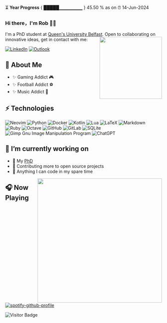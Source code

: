 ⏳ **Year Progress** { █████▁▁▁▁▁▁▁ } 45.50 % as on ⏰ 14-Jun-2024
### Hi there，I'm Rob 🙋‍♂️
I'm a PhD student at [Queen's University Belfast](https://pure.qub.ac.uk/en/persons/rob-williamson). Open to collaborating on innovative ideas, get in contact with me:
<img align='right' src='https://user-images.githubusercontent.com/5713670/87202985-820dcb80-c2b6-11ea-9f56-7ec461c497c3.gif' width='200"'>

[![LinkedIn](https://img.shields.io/badge/linkedin-%230077B5.svg?style=for-the-badge&logo=linkedin&logoColor=white)](https://www.linkedin.com/in/rob-williamson-4ba61812b/)
[![Outlook](https://img.shields.io/badge/Microsoft_Outlook-0078D4?style=for-the-badge&logo=microsoft-outlook&logoColor=white)](mailto:rwilliamson15@qub.ac.uk)

## 👋 About Me
- ✨ Gaming Addict 🎮
- ✨ Football Addict ⚽
- ✨ Music Addict 🎸

## ⚡ Technologies
![Neovim](https://img.shields.io/badge/NeoVim-%2357A143.svg?&style=for-the-badge&logo=neovim&logoColor=white)
![Python](https://img.shields.io/badge/python-3670A0?style=for-the-badge&logo=python&logoColor=ffdd54)
![Docker](https://img.shields.io/badge/docker-%230db7ed.svg?style=for-the-badge&logo=docker&logoColor=white)
![Kotlin](https://img.shields.io/badge/kotlin-%237F52FF.svg?style=for-the-badge&logo=kotlin&logoColor=white)
![Lua](https://img.shields.io/badge/lua-%232C2D72.svg?style=for-the-badge&logo=lua&logoColor=white)
![LaTeX](https://img.shields.io/badge/latex-%23008080.svg?style=for-the-badge&logo=latex&logoColor=white)
![Markdown](https://img.shields.io/badge/markdown-%23000000.svg?style=for-the-badge&logo=markdown&logoColor=white)
![Ruby](https://img.shields.io/badge/ruby-%23CC342D.svg?style=for-the-badge&logo=ruby&logoColor=white)
![Octave](https://img.shields.io/badge/OCTAVE-darkblue?style=for-the-badge&logo=octave&logoColor=fcd683)
![GitHub](https://img.shields.io/badge/github-%23121011.svg?style=for-the-badge&logo=github&logoColor=white)
![GitLab](https://img.shields.io/badge/gitlab-%23181717.svg?style=for-the-badge&logo=gitlab&logoColor=white)
![SQLite](https://img.shields.io/badge/sqlite-%2307405e.svg?style=for-the-badge&logo=sqlite&logoColor=white)
![Gimp Gnu Image Manipulation Program](https://img.shields.io/badge/Gimp-657D8B?style=for-the-badge&logo=gimp&logoColor=FFFFFF)
![ChatGPT](https://img.shields.io/badge/chatGPT-74aa9c?style=for-the-badge&logo=openai&logoColor=white)

## 🔭 I’m currently working on
- 🌱 My [PhD](https://pure.qub.ac.uk/en/persons/rob-williamson)
- 🌱 Contributing more to open source projects
- 🌱 Anything I can code in my spare time

<img align='right' src='https://github-readme-stats.vercel.app/api?username=RobWilliamson15&count_private=true&show_icons=true&include_all_commits=true&theme=radical' width='400"'>

<!--![Github Stats](https://github-readme-stats.vercel.app/api?username=RobWilliamson15&count_private=true&show_icons=true&include_all_commits=true&theme=radical)-->
  
<!--<img src="https://user-images.githubusercontent.com/38964964/167205200-026483f2-8b0f-4101-b76f-96347a246889.png" width="50%" alt="Python fake tip: to improve the readability of your code, you can import __future__ as tomorrow">-->

## 🎧 Now Playing
[![spotify-github-profile](https://spotify-github-profile.vercel.app/api/view?uid=119121484&cover_image=true&theme=natemoo-re&show_offline=false&background_color=121212&interchange=true&bar_color=53b14f&bar_color_cover=false)](https://spotify-github-profile.vercel.app/api/view?uid=119121484&redirect=true)

  


![Visitor Badge](https://visitor-badge.laobi.icu/badge?page_id=RobWilliamson15.RobWilliamson&theme=radical)

